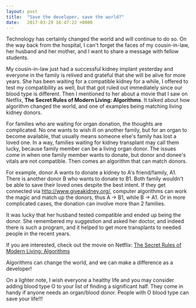 ```yaml
---
layout: post
title:  "Save the developer, save the world?"
date:   2017-03-29 16:47:22 +0000
---
```



Technology has certainly changed the world and will continue to do so.  On the way back from the hospital, I can't forget the faces of my cousin-in-law, her husband and her mother, and I want to share a message with fellow students.

My cousin-in-law just had a successful kidney implant yesterday and everyone in the family is relived and grateful that she will be alive for more years.  She has been waiting for a compatible kidney for a while, I offered to test my compatibility as well, but that got ruled out immediately since our blood type is different.  Then I mentioned to her about a movie that I saw on Netflix, **The Secret Rules of Modern Living: Algorithms**. It talked about how algorithm changed the world, and one of examples being matching living kidney donors.

For families who are waiting for organ donation, the thoughts are complicated. No one wants to wish ill on another family, but for an organ to become available, that usually means someone else's family has lost a loved one.  In a way, families waiting for kidney transplant may call them lucky, because family member can be a living organ donor.  The issues come in when one family member wants to donate, but donor and donee's vitals are not compatible.  Then comes an algorithm that can match donors.  

For example, donor A wants to donate a kidney to A's friend/family, A1. There is another donor B who wants to donate to B1. Both family wouldn't be able to save their loved ones despite the best intent.  If they get connected via http://www.giveakidney.org/, computer algorithms can work the magic and match up the donors, thus A -> B1, while B -> A1.  Or in more complicated cases, the donation can involve more than 2 families.

It was lucky that her husband tested compatible and ended up being the donor.  She remembered my suggestion and asked her doctor, and indeed there is such a program, and it helped to get more transplants to needed people in the recent years.

If you are interested, check out the movie on Netflix: [The Secret Rules of Modern Living: Algorithms](http://www.imdb.com/title/tt5818010/plotsummary?ref_=tt_stry_pl)

Algorithms can change the world, and we can make a difference as a developer!

On a lighter note, I wish everyone a healthy life and you may consider adding blood type O to your list of finding a significant half. They come in handy if anyone needs an organ/blood donor.  People with O blood type can save your life!!!







